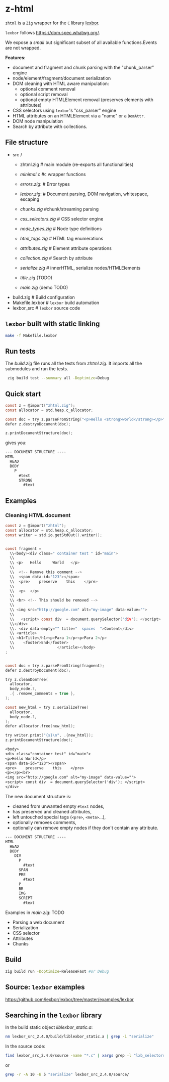# z-html

`zhtml` is a `Zig` wrapper for the `C` library [lexbor](https://github.com/lexbor/lexbor).

`lexbor` follows <https://dom.spec.whatwg.org/>.

We expose a _small_ but significant subset of all available functions.Events are not wrapped.

**Features:**

- document and fragment and chunk parsing with the "chunk_parser" engine
- node/element/fragment/document serialization
- DOM cleaning with HTML aware manipulation:
  - optional comment removal
  - optional script removal
  - optional empty HTMLElement removal (preserves elements with attributes)
- CSS selectors using `lexbor`'s "css_parser" engine
- HTML attributes on an HTMLElement via a "name" or a `DomAttr`.
- DOM node manipulation
- Search by attribute with collections.

## File structure

- src /
  - zhtml.zig   # main module (re-exports all functionalities)
  - _minimal.c_     #`C` wrapper functions
  - _errors.zig_:   # Error types
  - _lexbor.zig_:   # Document parsing, DOM navigation, whitespace, escaping
  - _chunks.zig_        #chunk/streaming parsing
  - _css_selectors.zig_ # CSS selector engine
  - _node_types.zig_    # Node type definitions
  - _html_tags.zig_     # HTML tag enumerations
  - _attributes.zig_    # Element attribute operations
  - _collection.zig_    # Search by attribute
  - _serialize.zig_     # innerHTML, serialize nodes/HTMLElements
  - _title.zig_ (TODO)

  - _main.zig_ (demo TODO)
- build.zig     # Build configuration
- Makefile.lexbor   # `lexbor` build automation
- lexbor_src        # `lexbor` source code
  
## `lexbor` built with static linking

```sh
make -f Makefile.lexbor
```

## Run tests

The _build.zig_ file runs all the tests from _zhtml.zig_.
It imports all the submodules and run the tests.

```sh
 zig build test --summary all -Doptimize=Debug
 ```

## Quick start

```c
const z = @import("zhtml.zig");
const allocator = std.heap.c_allocator;

const doc = try z.parseFromString("<p>Hello <strong>world</strong></p>");
defer z.destryoDocument(doc);

z.printDocumentStructure(doc);
```

gives you:

```txt
--- DOCUMENT STRUCTURE ----
HTML
  HEAD
  BODY
    P
      #text
      STRONG
        #text
```

## Examples

### Cleaning HTML document

```c
const z = @import("zhtml");
const allocator = std.heap.c_allocator;
const writer = std.io.getStdOut().writer();


const fragment = 
  \\<body><div class=" container test " id="main">
  \\  
  \\ <p>   Hello     World   </p>
  \\  
  \\  <!-- Remove this comment -->
  \\  <span data-id="123"></span>
  \\  <pre>    preserve    this    </pre>
  \\  
  \\  <p>  </p>
  \\
  \\ <br> <!-- This should be removed -->
  \\
  \\ <img src="http://google.com" alt="my-image" data-value=""> 
  \\
  \\   <script> const div  = document.querySelector('div'); </script>
  \\</div>
  \\. <div data-empty="" title="  spaces  ">Content</div>
  \\ <article>
  \\ <h1>Title</h1><p>Para 1</p><p>Para 2</p>
  \\    <footer>End</footer>
  \\                   </article></body>
;


const doc = try z.parseFromString(fragment);
defer z.destroyDocument(doc);

try z.cleanDomTree(
  allocator,
  body_node.?,
  .{ .remove_comments = true },
);

const new_html = try z.serializeTree(
  allocator,
  body_node.?,
);
defer allocator.free(new_html);

try writer.print("{s}\n", .{new_html});
z.printDocumentStructure(doc);
```

```txt
<body>
<div class="container test" id="main">
<p>Hello World</p>
<span data-id="123"></span>
<pre>    preserve    this    </pre>
<p></p><br>
<img src="http://google.com" alt="my-image" data-value="">
<script> const div  = document.querySelector('div'); </script>
</div>
```

The new document structure is:

- cleaned from unwanted empty `#text` nodes,
- has preserved and cleaned attributes,
- left untouched special tags (`<pre>`, `<meta>`...),
- optionally removes comments,
- optionally can remove empty nodes if they don't contain any attribute.

```txt
--- DOCUMENT STRUCTURE ----
HTML
  HEAD
  BODY
    DIV
      P
        #text
      SPAN
      PRE
        #text
      P
      BR
      IMG
      SCRIPT
        #text
```

Examples in _main.zig_: TODO

- Parsing a web document
- Serialization
- CSS selector
- Attributes
- Chunks

## Build

 ```sh
 zig build run -Doptimize=ReleaseFast #or Debug
 ```

## Source: `lexbor` examples

<https://github.com/lexbor/lexbor/tree/master/examples/lexbor>

## Searching in the  `lexbor` library

In the build static object _liblexbor_static.a_:

```sh
nm lexbor_src_2.4.0/build/liblexbor_static.a | grep -i "serialize"
```

In the source code:

```sh
find lexbor_src_2.4.0/source -name "*.c" | xargs grep -l "lxb_selectors_opt_set_noi"
```

or

```sh
grep -r -A 10 -B 5 "serialize" lexbor_src_2.4.0/source/
```
